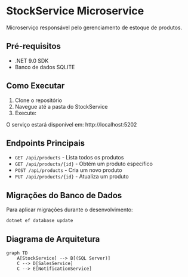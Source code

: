 # StockService Microservice

Microserviço responsável pelo gerenciamento de estoque de produtos.

## Pré-requisitos

- .NET 9.0 SDK
- Banco de dados SQLITE

## Como Executar

1. Clone o repositório
2. Navegue até a pasta do StockService
3. Execute:


O serviço estará disponível em: http://localhost:5202

## Endpoints Principais

- `GET /api/products` - Lista todos os produtos
- `GET /api/products/{id}` - Obtém um produto específico
- `POST /api/products` - Cria um novo produto
- `PUT /api/products/{id}` - Atualiza um produto


## Migrações do Banco de Dados

Para aplicar migrações durante o desenvolvimento:

```bash
dotnet ef database update
```

## Diagrama de Arquitetura

```mermaid
graph TD
    A[StockService] --> B[(SQL Server)]
    C --> D[SalesService]
    C --> E[NotificationService]
```
